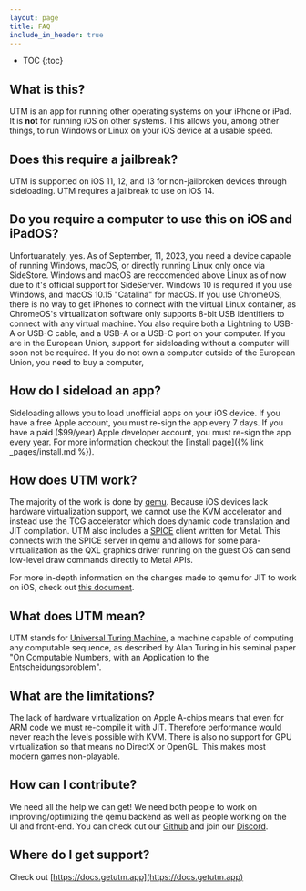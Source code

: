 ```yaml
---
layout: page
title: FAQ
include_in_header: true
---
```


* TOC
{:toc}

## What is this?

UTM is an app for running other operating systems on your iPhone or iPad. It is **not** for running iOS on other systems. This allows you, among other things, to run Windows or Linux on your iOS device at a usable speed.

## Does this require a jailbreak?

UTM is supported on iOS 11, 12, and 13 for non-jailbroken devices through sideloading. UTM requires a jailbreak to use on iOS 14.

## Do you require a computer to use this on iOS and iPadOS?

Unfortuanately, yes. As of September, 11, 2023, you need a device capable of running Windows, macOS, or directly running Linux only once via SideStore. Windows and macOS are reccomended above Linux as of now due to it's official support for SideServer. Windows 10 is required if you use Windows, and macOS 10.15 "Catalina" for macOS. If you use ChromeOS, there is no way to get iPhones to connect with the virtual Linux container, as ChromeOS's virtualization software only supports 8-bit USB identifiers to connect with any virtual machine. You also require both a Lightning to USB-A or USB-C cable, and a USB-A or a USB-C port on your computer. If you are in the European Union, support for sideloading without a computer will soon not be required. If you do not own a computer outside of the European Union, you need to buy a computer, 

## How do I sideload an app?

Sideloading allows you to load unofficial apps on your iOS device. If you have a free Apple account, you must re-sign the app every 7 days. If you have a paid ($99/year) Apple developer account, you must re-sign the app every year. For more information checkout the [install page]({% link _pages/install.md %}).

## How does UTM work?

The majority of the work is done by [qemu](https://www.qemu.org). Because iOS devices lack hardware virtualization support, we cannot use the KVM accelerator and instead use the TCG accelerator which does dynamic code translation and JIT compilation. UTM also includes a [SPICE](https://www.spice-space.org) client written for Metal. This connects with the SPICE server in qemu and allows for some para-virtualization as the QXL graphics driver running on the guest OS can send low-level draw commands directly to Metal APIs.

For more in-depth information on the changes made to qemu for JIT to work on iOS, check out [this document](https://github.com/utmapp/qemu/blob/ios-support/docs/devel/ios.rst).

## What does UTM mean?

UTM stands for [Universal Turing Machine](https://en.wikipedia.org/wiki/Universal_Turing_machine), a machine capable of computing any computable sequence, as described by Alan Turing in his seminal paper "On Computable Numbers, with an Application to the Entscheidungsproblem".

## What are the limitations?

The lack of hardware virtualization on Apple A-chips means that even for ARM code we must re-compile it with JIT. Therefore performance would never reach the levels possible with KVM. There is also no support for GPU virtualization so that means no DirectX or OpenGL. This makes most modern games non-playable.

## How can I contribute?

We need all the help we can get! We need both people to work on improving/optimizing the qemu backend as well as people working on the UI and front-end. You can check out our [Github](https://github.com/utmapp/) and join our [Discord](https://discord.gg/UV2RUgD).

## Where do I get support?

Check out [https://docs.getutm.app](https://docs.getutm.app)
